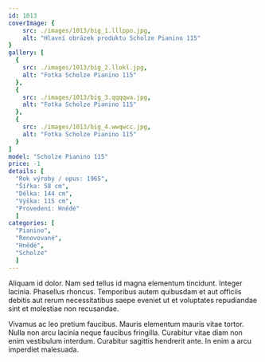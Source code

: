 ```yaml
---
id: 1013
coverImage: {
    src: ./images/1013/big_1.lllppo.jpg,
    alt: "Hlavní obrázek produktu Scholze Pianino 115"
}
gallery: [
  {
    src: ./images/1013/big_2.llokl.jpg,
    alt: "Fotka Scholze Pianino 115"
  },
  {
    src: ./images/1013/big_3.qqqqwa.jpg,
    alt: "Fotka Scholze Pianino 115"
  },
  {
    src: ./images/1013/big_4.wwqwcc.jpg,
    alt: "Fotka Scholze Pianino 115"
  }
]
model: "Scholze Pianino 115"
price: -1
details: [
  "Rok výroby / opus: 1965",
  "Šířka: 58 cm",
  "Délka: 144 cm",
  "Výška: 115 cm",
  "Provedení: Hnědé"
  ]
categories: [
  "Pianino",
  "Renovované",
  "Hnědé",
  "Scholze"
  ]
---
```


Aliquam id dolor. Nam sed tellus id magna elementum tincidunt. Integer lacinia. Phasellus rhoncus. Temporibus autem quibusdam et aut officiis debitis aut rerum necessitatibus saepe eveniet ut et voluptates repudiandae sint et molestiae non recusandae.

Vivamus ac leo pretium faucibus. Mauris elementum mauris vitae tortor. Nulla non arcu lacinia neque faucibus fringilla. Curabitur vitae diam non enim vestibulum interdum. Curabitur sagittis hendrerit ante. In enim a arcu imperdiet malesuada.